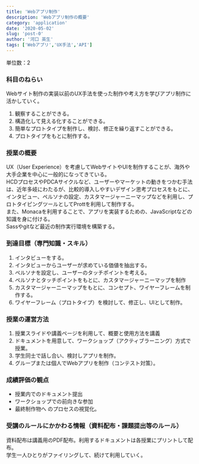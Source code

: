 ```yaml
---
title: 'Webアプリ制作'
description: 'Webアプリ制作の概要'
category: 'application'
date: '2020-05-02'
slug: 'post-0'
author: '河口 英生'
tags: ['Webアプリ','UX手法','API']
---
```

単位数：2

<h3 class="title is-5" >科目のねらい</h3>

Webサイト制作の実装以前のUX手法を使った制作や考え方を学びアプリ制作に活かしていく。

1. 観察することができる。
2. 構造化して見える化することができる。
3. 簡単なプロトタイプを制作し、検討、修正を繰り返すことができる。
4. プロトタイプをもとに制作する。

<h3 class="title is-5" >授業の概要</h3>

UX（User Experience）を考慮してWebサイトやUIを制作することが、海外や大手企業を中心に一般的になってきている。  
HCDプロセスやPDCAサイクルなど、ユーザーやマーケットの動きをつかむ手法は、近年多岐にわたるが、比較的導入しやすいデザイン思考プロセスをもとに、インタビュー、ペルソナの設定、カスタマージャーニーマップなどを利用し、プロトタイピングツールとしてProttを利用して制作する。  
また、Monacaを利用することで、アプリを実装するための、JavaScriptなどの知識を身に付ける。  
Sassやgitなど最近の制作実行環境を構築する。

<h3 class="title is-5" >到達目標（専門知識・スキル）</h3>

1. インタビューをする。
2. インタビューからユーザーが求めている価値を抽出する。
3. ペルソナを設定し、ユーザーのタッチポイントを考える。
4. ペルソナとタッチポイントをもとに、カスタマージャーニーマップを制作
5. カスタマージャーニーマップをもとに、コンセプト、ワイヤーフレームを制作する。
6. ワイヤーフレーム（プロトタイプ）を検討して、修正し、UIとして制作。

<h3 class="title is-5" >授業の運営方法</h3>

1. 授業スライドや講義ページを利用して、概要と使用方法を講義
2. ドキュメントを用意して、ワークショップ（アクティブラーニング）方式で授業。
3. 学生同士で話し合い、検討しアプリを制作。
4. グループまたは個人でWebアプリを制作（コンテスト対策）。

<h3 class="title is-5" >成績評価の観点</h3>

+ 授業内でのドキュメント提出
+ ワークショップでの前向きな参加
+ 最終制作物へ のプロセスの視覚化。

<h3 class="title is-5" >受講のルールにかかわる情報（資料配布・課題提出等のルール）</h3>

資料配布は講義用のPDF配布。利用するドキュメントは各授業にプリントして配布。  
学生一人ひとりがファイリングして、続けて利用していく。  